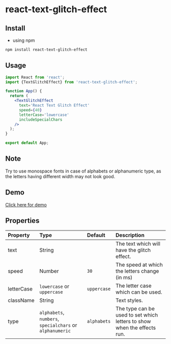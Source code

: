 # react-text-glitch-effect

## Install

- using npm

```bash
npm install react-text-glitch-effect
```

## Usage

```jsx
import React from 'react';
import {TextGlitchEffect} from 'react-text-glitch-effect';

function App() {
  return (
    <TextGlitchEffect
      text='React Text Glitch Effect'
      speed={40}
      letterCase='lowercase'
      includeSpecialChars
    />
  );
}

export default App;
```

## Note

Try to use monospace fonts in case of alphabets or alphanumeric type, as the letters having different width may not look good.

## Demo

[Click here for demo](https://codesandbox.io/s/react-text-glitch-effect-z64rlc?file=/src/styles.css)

## Properties

| Property   | Type                                                     | Default     | Description                                                             |
| :--------- | :------------------------------------------------------- | :---------- | :---------------------------------------------------------------------- |
| text       | String                                                   |             | The text which will have the glitch effect.                             |
| speed      | Number                                                   | `30`        | The speed at which the letters change (in ms)                           |
| letterCase | `lowercase` or `uppercase`                               | `uppercase` | The letter case which can be used.                                      |
| className  | String                                                   |             | Text styles.                                                            |
| type       | `alphabets`, `numbers`, `specialchars` or `alphanumeric` | `alphabets` | The type can be used to set which letters to show when the effects run. |
